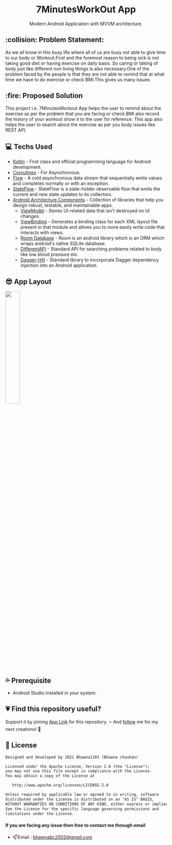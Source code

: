 <h1 align="center">7MinutesWorkOut App</h1>

<p align="center">  
 Modern Android Application with MVVM architecture.
<br>
  
<h2> :collision: Problem Statement: </h2>
<p>As we all know in this busy life where all of us are busy not able to give time to our body or Workout.First and the foremost reason to being sick is not taking good diet or having exercise on daily basis. So caring or taking of body just like different non living things is also necessary.One of the problem faced by the people is that they are not able to remind that at what time we have to do exercise or check BMI.This gives us many issues </p>

<h2> :fire: Proposed Solution</h2>
<p>  This project i.e. 7MimutesWorkout App helps the user to remind about the exercise as per the problem that you are facing or check BMI also record the history of your workout show it to the user for reference. This app also helps the user to search about the exercise as per you body issues like REST API.
 </p>
 
 ## 💻 Techs Used 
- [Kotlin](https://kotlinlang.org/) - First class and official programming language for Android development.
- [Coroutines](https://kotlinlang.org/docs/coroutines-overview.html) - For Asynchronous.
- [Flow](https://kotlin.github.io/kotlinx.coroutines/kotlinx-coroutines-core/kotlinx.coroutines.flow/-flow/) - A cold asynchronous data stream that sequentially emits values and completes normally or with an exception.
- [StateFlow](https://developer.android.com/kotlin/flow/stateflow-and-sharedflow) - StateFlow is a state-holder observable flow that emits the current and new state updates to its collectors.
- [Android Architecture Components](https://developer.android.com/topic/architecture) - Collection of libraries that help you design robust, testable, and maintainable apps.
  - [ViewModel](https://developer.android.com/topic/libraries/architecture/viewmodel) - Stores UI-related data that isn't destroyed on UI changes.
  - [ViewBinding](https://developer.android.com/topic/libraries/view-binding) - Generates a binding class for each XML layout file present in that module and allows you to more easily write code that interacts with views.
  - [Room Database](https://developer.android.com/training/data-storage/room) - Room is an android library which is an ORM which wraps android's native SQLite database.
  - [DifferentAPI](https://dagger.dev/hilt/) - Standard API for searching problems related to body like low blood pressure etc.
  - [Dagger-Hilt](https://dagger.dev/hilt/) - Standard library to incorporate Dagger dependency injection into an Android application.


## :sunglasses: App Layout 
<img src="https://github.com/Bhawna1203/7MinutesWorkoutApp/blob/main/untitled.gif" align="middle" width="30%"/>

## :sweat_drops: Prerequisite
* Android Studio installed in your system.


## :heartpulse: Find this repository useful?
Support it by joining [App Link](https://github.com/Bhawna1203/7MinutesWorkoutApp) for this repository. ⭐
And [follow](https://github.com/Bhawna1203) me for my next creations! 🤩

## :dizzy: License
```xml
Designed and developed by 2022 Bhawna1203 (Bhawna chauhan)

Licensed under the Apache License, Version 2.0 (the "License");
you may not use this file except in compliance with the License.
You may obtain a copy of the License at

   http://www.apache.org/licenses/LICENSE-2.0

Unless required by applicable law or agreed to in writing, software
distributed under the License is distributed on an "AS IS" BASIS,
WITHOUT WARRANTIES OR CONDITIONS OF ANY KIND, either express or implied.
See the License for the specific language governing permissions and
limitations under the License.
```

<h4 align= "centre">If you are facing any issue then free to contact me through email</h2>

- 📫Email : bhawnabc2002@gmail.com


  
  
  
